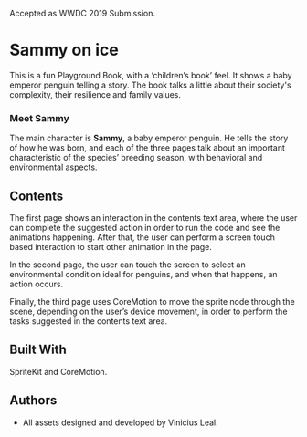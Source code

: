 Accepted as WWDC 2019 Submission.

# Sammy on ice

This is a fun Playground Book, with a ‘children’s book’ feel. It shows a baby emperor penguin telling a story. The book talks a little about their society's complexity, their resilience and family values.

### Meet Sammy

The main character is **Sammy**, a baby emperor penguin. He tells the story of how he was born, and each of the three pages talk about an important characteristic of the species’ breeding season, with behavioral and environmental aspects.

## Contents

The first page shows an interaction in the contents text area, where the user can complete the suggested action in order to run the code and see the animations happening. After that, the user can perform a screen touch based interaction to start other animation in the page.

In the second page, the user can touch the screen to select an environmental condition ideal for penguins, and when that happens, an action occurs.

Finally, the third page uses CoreMotion to move the sprite node through the scene, depending on the user’s device movement, in order to perform the tasks suggested in the contents text area.

## Built With

SpriteKit and CoreMotion.

## Authors

- All assets designed and developed by Vinicius Leal.
